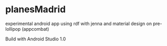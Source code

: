 planesMadrid
============

experimental android app using rdf with jenna and material design on pre-lollipop (appcombat)

Build with Android Studio 1.0
